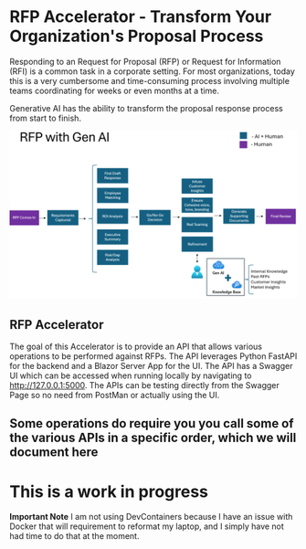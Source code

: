 # RFP Accelerator - Transform Your Organization's Proposal Process
Responding to an Request for Proposal (RFP) or Request for Information (RFI) is a common task in a corporate setting. For most organizations, today this is a very cumbersome and time-consuming process involving multiple teams coordinating for weeks or even months at a time. 

Generative AI has the ability to transform the proposal response process from start to finish.  

![GitHub Logo](/images/main.png)


## RFP Accelerator
The goal of this Accelerator is to provide an API that allows various operations to be performed against RFPs.  The API leverages Python FastAPI for the backend and a Blazor Server App for the UI.  The API has a Swagger UI which can be accessed when running locally by navigating to http://127.0.0.1:5000.  The APIs can be testing directly from the Swagger Page so no need from PostMan or actually using the UI.

## Some operations do require you you call some of the various APIs in a specific order, which we will document here

# This is a work in progress

**Important Note** I am not using DevContainers because I have an issue with Docker that will requirement to reformat my laptop, and I simply have not had time to do that at the moment.
